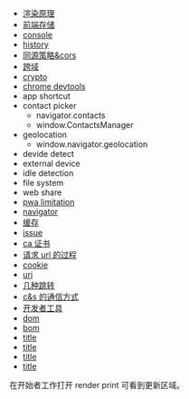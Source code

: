 - [渲染原理](/browser/principle.html)
- [前端存储](/browser/frontStorage/index.html)
- [console](/browser/console.html)
- [history](/browser/history.html)
- [同源策略&cors](/browser/origin&cors.html)
- [跨域](/browser/crossDomain.html)
- [crypto](/browser/crypto.html)
- [chrome devtools](/browser/chromeDevtools.html)
- app shortcut
- contact picker
  - navigator.contacts
  - window.ContactsManager
- geolocation
  - window.navigator.geolocation
- devide detect
- external device
- idle detection
- file system
- web share
- [pwa limitation](/pwa/index.html)
- [navigator](/browser/navigator.html)
- [缓存](/browser/cache.html)
- [issue](/browser/issue/index.html)
- [ca 证书](/browser/caCert.html)
- [请求 url 的过程](/browser/keyUrl.html)
- [cookie](/browser/cookie.html)
- [uri](/browser/uri.html)
- [几种跳转](/browser/goto.html)
- [c&s 的通信方式](/browser/c&sCommunication.html)
- [开发者工具](/browser/devTool.html)
- [dom](/browser/dom.html)
- [bom](/browser/bom.html)
- [title](/browser/title.html)
- [title](/browser/title.html)
- [title](/browser/title.html)
- [title](/browser/title.html)

在开始者工作打开 render print 可看到更新区域。
